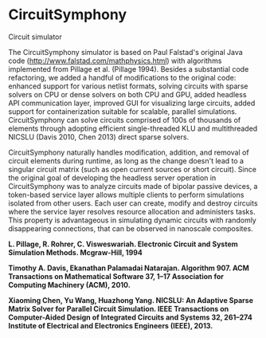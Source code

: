 # CircuitSymphony
Circuit simulator

The CircuitSymphony simulator is based on Paul Falstad's original Java code (http://www.falstad.com/mathphysics.html) with algorithms implemented from Pillage et al. (Pillage 1994). Besides a substantial code refactoring, we added a handful of modifications to the original code: enhanced support for various netlist formats, solving circuits with sparse solvers on CPU or dense solvers on both CPU and GPU, added headless API communication layer, improved GUI for visualizing large circuits, added support for containerization suitable for scalable, parallel simulations. CircuitSymphony can solve circuits comprised of 100s of thousands of elements through adopting efficient single-threaded KLU and multithreaded NICSLU (Davis 2010, Chen 2013) direct sparse solvers.

CircuitSymphony naturally handles modification, addition, and removal of circuit elements during runtime, as long as the change doesn't lead to a singular circuit matrix (such as open current sources or short circuit). Since the original goal of developing the headless server operation in CircuitSymphony was to analyze circuits made of bipolar passive devices, a token-based service layer allows multiple clients to perform simulations isolated from other users. Each user can create, modify and destroy circuits where the service layer resolves resource allocation and administers tasks. This property is advantageous in simulating dynamic circuits with randomly disappearing connections, that can be observed in nanoscale composites.

<strong>L. Pillage, R. Rohrer, C. Visweswariah. Electronic Circuit and System Simulation Methods. Mcgraw-Hill, 1994 </strong>

<strong>Timothy A. Davis, Ekanathan Palamadai Natarajan. Algorithm 907. ACM Transactions on Mathematical Software 37, 1–17 Association for Computing Machinery (ACM), 2010.</strong>

<strong>Xiaoming Chen, Yu Wang, Huazhong Yang. NICSLU: An Adaptive Sparse Matrix Solver for Parallel Circuit Simulation. IEEE Transactions on Computer-Aided Design of Integrated Circuits and Systems 32, 261–274 Institute of Electrical and Electronics Engineers (IEEE), 2013. </strong>
